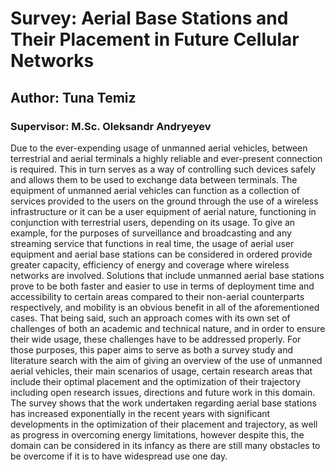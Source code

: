 # Survey: Aerial Base Stations and Their Placement in Future Cellular Networks

## Author: Tuna Temiz
### Supervisor: M.Sc. Oleksandr Andryeyev

Due to the ever-expending usage of unmanned aerial vehicles, between terrestrial and aerial terminals a
highly reliable and ever-present connection is required. This in turn serves as a way of controlling such devices safely and allows them to be used to exchange data between terminals. The equipment of unmanned aerial vehicles can function as a collection of services provided to the users on the ground through the use of a wireless infrastructure or it can be a user equipment of aerial nature, functioning in conjunction with terrestrial users, depending on its usage. To give an example, for the purposes of surveillance and broadcasting and any streaming service that functions in real time, the usage of aerial user equipment and aerial base stations can be considered in ordered provide greater capacity, efficiency of energy and coverage where wireless networks are involved. Solutions that include unmanned aerial base stations prove to be both faster and easier to use in terms of deployment time and accessibility to certain areas compared to their non-aerial counterparts respectively, and mobility is an obvious benefit in all of the aforementioned cases. That being said, such an approach comes with its own set of challenges of both an academic and technical nature, and in order to ensure their wide usage, these challenges have to be addressed properly. For those purposes, this paper aims to serve as both a survey study and literature search with the aim of giving an overview of the use of unmanned aerial vehicles, their main scenarios of usage, certain research areas that include their optimal placement and the optimization of their trajectory including open research issues, directions and future work in this domain. The survey shows that the work undertaken regarding aerial base stations has increased exponentially in the recent years with significant developments in the optimization of their placement and trajectory, as well as progress in overcoming energy limitations, however despite this, the domain can be considered in its infancy as there are still many obstacles to be overcome if it is to have widespread use one day. 
